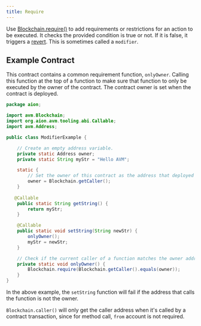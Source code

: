```yaml
---
title: Require
---
```


Use [Blockchain.require()](https://avm-api.aion.network/avm/blockchain#require(boolean)) to add requirements or restrictions for an action to be executed. It checks the provided condition is true or not. If it is false, it triggers a [revert](https://avm-api.aion.network/avm/blockchain#revert%28%29). This is sometimes called a `modifier`.

## Example Contract

This contract contains a common requirement function, `onlyOwner`. Calling this function at the top of a function to make sure that function to only be executed by the owner of the contract. The contract owner is set when the contract is deployed.

```java
package aion;

import avm.Blockchain;
import org.aion.avm.tooling.abi.Callable;
import avm.Address;

public class ModifierExample {

    // Create an empty address variable.
    private static Address owner;
    private static String myStr = "Hello AVM";

    static {
        // Set the owner of this contract as the address that deployed it. This cannot be altered.
        owner = Blockchain.getCaller();
    }
  
   @Callable
    public static String getString() {
        return myStr;
    }

    @Callable
    public static void setString(String newStr) {
      	onlyOwner();
        myStr = newStr;
    }

    // Check if the current caller of a function matches the owner address.
    private static void onlyOwner() {
        Blockchain.require(Blockchain.getCaller().equals(owner));
    }
}
```

In the above example, the `setString` function will fail if the address that calls the function is not the owner.

`Blockchain.caller()` will only get the caller address when it's called by a contract transaction, since for method call, `from` account is not required.